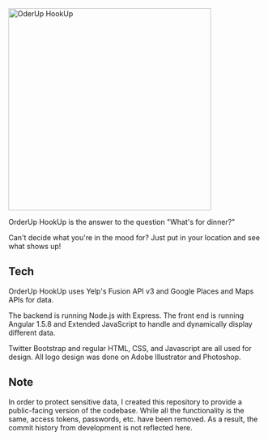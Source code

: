 <img alt="OderUp HookUp" src="https://regexpressyourself.github.io/public/ohlogo.png" width="400px"/>


OrderUp HookUp is the answer to the question "What's for dinner?"

Can't decide what you're in the mood for? Just put in your location and see what shows up!

## Tech

OrderUp HookUp uses Yelp's Fusion API v3 and Google Places and Maps APIs for data. 

The backend is running Node.js with Express. The front end is running Angular 1.5.8 and Extended JavaScript to handle and dynamically display different data. 

Twitter Bootstrap and regular HTML, CSS, and Javascript are all used for design. All logo design was done on Adobe Illustrator and Photoshop.

## Note

In order to protect sensitive data, I created this repository to provide a public-facing version of the codebase. While all the functionality is the same, access tokens, passwords, etc. have been removed. As a result, the commit history from development is not reflected here.

